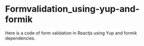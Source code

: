# Formvalidation_using-yup-and-formik
Here is a code of form validation in Reactjs using Yup and formik dependencies.
